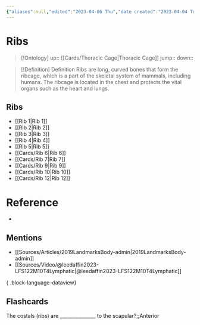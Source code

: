 ```yaml
---
{"aliases":null,"edited":"2023-04-06 Thu","date created":"2023-04-04 Tue","tags":["Uni/LFS122","flashcards/LFS122"],"dg-publish":true,"permalink":"/cards/ribs/","dgPassFrontmatter":true}
---
```


# Ribs

> [!Ontology]
> up:: [[Cards/Thoracic Cage\|Thoracic Cage]]
> jump::
> down:: 

> [!Definition] Definition
> Ribs are long, curved bones that form the ribcage, which is a part of the skeletal system of mammals, including humans. The ribcage is located in the chest and protects the vital organs such as the heart and lungs.

## Ribs

- [[Rib 1\|Rib 1]]
- [[Rib 2\|Rib 2]]
- [[Rib 3\|Rib 3]]
- [[Rib 4\|Rib 4]]
- [[Rib 5\|Rib 5]]
- [[Cards/Rib 6\|Rib 6]]
- [[Cards/Rib 7\|Rib 7]]
- [[Cards/Rib 9\|Rib 9]]
- [[Cards/Rib 10\|Rib 10]]
- [[Cards/Rib 12\|Rib 12]]

<style> .container {font-family: sans-serif; text-align: center;} .button-wrapper button {z-index: 1;height: 40px; width: 100px; margin: 10px;padding: 5px;} .excalidraw .App-menu_top .buttonList { display: flex;} .excalidraw-wrapper { height: 800px; margin: 50px; position: relative;} :root[dir="ltr"] .excalidraw .layer-ui__wrapper .zen-mode-transition.App-menu_bottom--transition-left {transform: none;} </style><script src="https://cdn.jsdelivr.net/npm/react@17/umd/react.production.min.js"></script><script src="https://cdn.jsdelivr.net/npm/react-dom@17/umd/react-dom.production.min.js"></script><script type="text/javascript" src="https://cdn.jsdelivr.net/npm/@excalidraw/excalidraw@0/dist/excalidraw.production.min.js"></script><div id="Ribs_2023-09-05_0953.31.excalidraw.md1"></div><script>(function(){const InitialData={"type":"excalidraw","version":2,"source":"https://github.com/zsviczian/obsidian-excalidraw-plugin/releases/tag/1.9.19","elements":[],"appState":{"theme":"dark","gridSize":null,"viewBackgroundColor":"#ffffff"}};InitialData.scrollToContent=true;App=()=>{const e=React.useRef(null),t=React.useRef(null),[n,i]=React.useState({width:void 0,height:void 0});return React.useEffect(()=>{i({width:t.current.getBoundingClientRect().width,height:t.current.getBoundingClientRect().height});const e=()=>{i({width:t.current.getBoundingClientRect().width,height:t.current.getBoundingClientRect().height})};return window.addEventListener("resize",e),()=>window.removeEventListener("resize",e)},[t]),React.createElement(React.Fragment,null,React.createElement("div",{className:"excalidraw-wrapper",ref:t},React.createElement(ExcalidrawLib.Excalidraw,{ref:e,width:n.width,height:n.height,initialData:InitialData,viewModeEnabled:!0,zenModeEnabled:!0,gridModeEnabled:!1})))},excalidrawWrapper=document.getElementById("Ribs_2023-09-05_0953.31.excalidraw.md1");ReactDOM.render(React.createElement(App),excalidrawWrapper);})();</script>

# Reference

- 

## Mentions

- [[Sources/Articles/2019LandmarksBody-admin\|2019LandmarksBody-admin]]
- [[Sources/Video/@leedaffin2023-LFS122M10T4Lymphatic\|@leedaffin2023-LFS122M10T4Lymphatic]]

{ .block-language-dataview}

## Flashcards

The costals (ribs) are _______________ to the scapular?;;Anterior
<!--SR:!2023-11-21,47,270-->